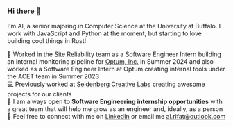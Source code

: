 ### Hi there 👋
I'm Al, a senior majoring in Computer Science at the University at Buffalo. I work with JavaScript and Python at the moment, but starting to love building cool things in Rust! 

💼 Worked in the Site Reliability team as a Software Engineer Intern building an internal monitoring pipeline for [Optum, Inc.](https://www.optum.com/) in Summer 2024 and also worked as a Software Engineer Intern at Optum creating internal tools under the ACET team in Summer 2023<br>
💻 Previously worked at [Seidenberg Creative Labs](http://seidenbergcreativelabs.com/) creating awesome projects for our clients <br>
🙋 I am always open to **Software Engineering internship opportunities** with a great team that will help me grow as an engineer and, ideally, as a person <br>
🤝 Feel free to connect with me on [LinkedIn](https://www.linkedin.com/in/alrifat/) or email me [al.rifat@outlook.com](mailto:al.rifat@outlook.com)
